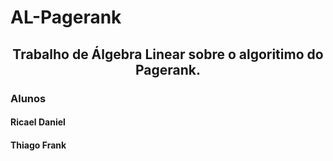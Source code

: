 # AL-Pagerank
<h2 align = "center" >Trabalho de Álgebra Linear sobre o algoritimo do Pagerank.</h2>

<h3> Alunos </h3>
<h4 href = "https://github.com/RicaelDaniel"> Ricael Daniel <h4/>
<h4 href = "https://github.com/TFrankeM"> Thiago Frank <h4/>
